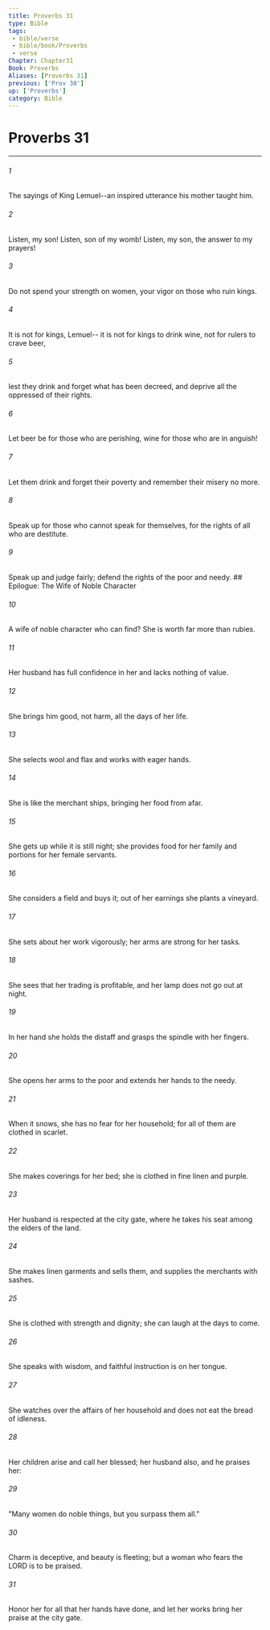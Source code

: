 ```yaml
---
title: Proverbs 31
type: Bible
tags:
 - bible/verse
 - bible/book/Proverbs
 - verse
Chapter: Chapter31
Book: Proverbs
Aliases: [Proverbs 31]
previous: ['Prov 30']
up: ['Proverbs']
category: Bible
---
```

# Proverbs 31

***


###### 1 
The sayings of King Lemuel--an inspired utterance his mother taught him. 

###### 2 
Listen, my son! Listen, son of my womb! Listen, my son, the answer to my prayers! 

###### 3 
Do not spend your strength on women, your vigor on those who ruin kings. 

###### 4 
It is not for kings, Lemuel-- it is not for kings to drink wine, not for rulers to crave beer, 

###### 5 
lest they drink and forget what has been decreed, and deprive all the oppressed of their rights. 

###### 6 
Let beer be for those who are perishing, wine for those who are in anguish! 

###### 7 
Let them drink and forget their poverty and remember their misery no more. 

###### 8 
Speak up for those who cannot speak for themselves, for the rights of all who are destitute. 

###### 9 
Speak up and judge fairly; defend the rights of the poor and needy. ## Epilogue: The Wife of Noble Character 

###### 10 
A wife of noble character who can find? She is worth far more than rubies. 

###### 11 
Her husband has full confidence in her and lacks nothing of value. 

###### 12 
She brings him good, not harm, all the days of her life. 

###### 13 
She selects wool and flax and works with eager hands. 

###### 14 
She is like the merchant ships, bringing her food from afar. 

###### 15 
She gets up while it is still night; she provides food for her family and portions for her female servants. 

###### 16 
She considers a field and buys it; out of her earnings she plants a vineyard. 

###### 17 
She sets about her work vigorously; her arms are strong for her tasks. 

###### 18 
She sees that her trading is profitable, and her lamp does not go out at night. 

###### 19 
In her hand she holds the distaff and grasps the spindle with her fingers. 

###### 20 
She opens her arms to the poor and extends her hands to the needy. 

###### 21 
When it snows, she has no fear for her household; for all of them are clothed in scarlet. 

###### 22 
She makes coverings for her bed; she is clothed in fine linen and purple. 

###### 23 
Her husband is respected at the city gate, where he takes his seat among the elders of the land. 

###### 24 
She makes linen garments and sells them, and supplies the merchants with sashes. 

###### 25 
She is clothed with strength and dignity; she can laugh at the days to come. 

###### 26 
She speaks with wisdom, and faithful instruction is on her tongue. 

###### 27 
She watches over the affairs of her household and does not eat the bread of idleness. 

###### 28 
Her children arise and call her blessed; her husband also, and he praises her: 

###### 29 
"Many women do noble things, but you surpass them all." 

###### 30 
Charm is deceptive, and beauty is fleeting; but a woman who fears the LORD is to be praised. 

###### 31 
Honor her for all that her hands have done, and let her works bring her praise at the city gate. 
